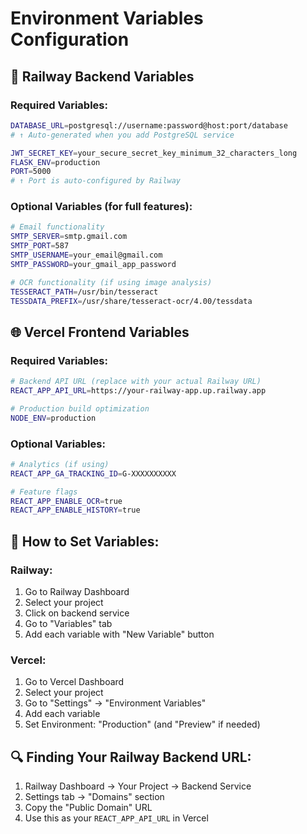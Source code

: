 # Environment Variables Configuration

## 🔐 Railway Backend Variables

### Required Variables:
```bash
DATABASE_URL=postgresql://username:password@host:port/database
# ↑ Auto-generated when you add PostgreSQL service

JWT_SECRET_KEY=your_secure_secret_key_minimum_32_characters_long
FLASK_ENV=production
PORT=5000
# ↑ Port is auto-configured by Railway
```

### Optional Variables (for full features):
```bash
# Email functionality
SMTP_SERVER=smtp.gmail.com
SMTP_PORT=587
SMTP_USERNAME=your_email@gmail.com
SMTP_PASSWORD=your_gmail_app_password

# OCR functionality (if using image analysis)
TESSERACT_PATH=/usr/bin/tesseract
TESSDATA_PREFIX=/usr/share/tesseract-ocr/4.00/tessdata
```

## 🌐 Vercel Frontend Variables

### Required Variables:
```bash
# Backend API URL (replace with your actual Railway URL)
REACT_APP_API_URL=https://your-railway-app.up.railway.app

# Production build optimization
NODE_ENV=production
```

### Optional Variables:
```bash
# Analytics (if using)
REACT_APP_GA_TRACKING_ID=G-XXXXXXXXXX

# Feature flags
REACT_APP_ENABLE_OCR=true
REACT_APP_ENABLE_HISTORY=true
```

## 📝 How to Set Variables:

### Railway:
1. Go to Railway Dashboard
2. Select your project
3. Click on backend service
4. Go to "Variables" tab
5. Add each variable with "New Variable" button

### Vercel:
1. Go to Vercel Dashboard
2. Select your project
3. Go to "Settings" → "Environment Variables"
4. Add each variable
5. Set Environment: "Production" (and "Preview" if needed)

## 🔍 Finding Your Railway Backend URL:
1. Railway Dashboard → Your Project → Backend Service
2. Settings tab → "Domains" section
3. Copy the "Public Domain" URL
4. Use this as your `REACT_APP_API_URL` in Vercel
